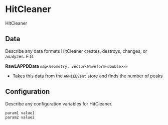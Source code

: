 # HitCleaner

HitCleaner

## Data

Describe any data formats HitCleaner creates, destroys, changes, or analyzes. E.G.

**RawLAPPDData** `map<Geometry, vector<Waveform<double>>>`
* Takes this data from the `ANNIEEvent` store and finds the number of peaks

## Configuration

Describe any configuration variables for HitCleaner.

```
param1 value1
param2 value2
```
